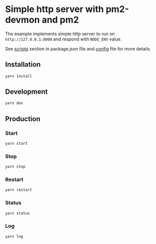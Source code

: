 # Simple http server with pm2-devmon and pm2

The example implements simple http server to run on `http://127.0.0.1:8000` and respond with `NODE_ENV` value.

See [scripts](./package.json) section in package.json file and [config](./pm2.config.json) file for more details.

## Installation

```sh
yarn install
```

## Development

```sh
yarn dev
```

## Production

### Start

```sh
yarn start
```

### Stop

```sh
yarn stop
```

### Restart

```sh
yarn restart
```

### Status

```sh
yarn status
```

### Log

```sh
yarn log
```
